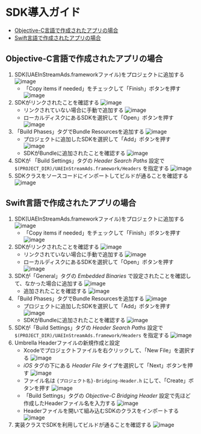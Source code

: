 
# SDK導入ガイド

- [Objective-C言語で作成されたアプリの場合](#objective-c言語で作成されたアプリの場合)
- [Swift言語で作成されたアプリの場合](#swift言語で作成されたアプリの場合)


## Objective-C言語で作成されたアプリの場合

1. SDK(UAEInStreamAds.frameworkファイル)をプロジェクトに追加する
![image](https://github.com/inexcii/PracticeReadme/blob/master/ReadmeImages/objc/1_1_add_drag_and_drop.png)
	- 「Copy items if needed」をチェックして「Finish」ボタンを押す
![image](https://github.com/inexcii/PracticeReadme/blob/master/ReadmeImages/objc/1_2_add_options.png)
1. SDKがリンクされたことを確認する
![image](https://github.com/inexcii/PracticeReadme/blob/master/ReadmeImages/objc/2_1_link_confirm.png)
	- リンクされていない場合に手動で追加する
	![image](https://github.com/inexcii/PracticeReadme/blob/master/ReadmeImages/objc/2_2_link_no_sdk_add.png)
	- ローカルディスクにあるSDKを選択して「Open」ボタンを押す
	![image](https://github.com/inexcii/PracticeReadme/blob/master/ReadmeImages/objc/2_3_link_no_sdk_confirm.png)
1. 「Build Phases」タグでBundle Resourcesを追加する
![image](https://github.com/inexcii/PracticeReadme/blob/master/ReadmeImages/objc/3_1_bundle_add.png)
	- プロジェクトに追加したSDKを選択して「Add」ボタンを押す　　　　　　　　　　　　　
	![image](https://github.com/inexcii/PracticeReadme/blob/master/ReadmeImages/objc/3_2_bundle_choose.png)
	- SDKがBundleに追加されたことを確認する
	![image](https://github.com/inexcii/PracticeReadme/blob/master/ReadmeImages/objc/3_3_bundle_confirm.png)
1. SDKが 「Build Settings」タグの _Header Search Paths_ 設定で `$(PROJECT_DIR)/UAEInStreamAds.framework/Headers` を指定する
![image](https://github.com/inexcii/PracticeReadme/blob/master/ReadmeImages/objc/4_1_path_settings.png)
1. SDKクラスをソースコードにインポートしてビルドが通ることを確認する
![image](https://github.com/inexcii/PracticeReadme/blob/master/ReadmeImages/objc/5_1_class_import_success.png)


## Swift言語で作成されたアプリの場合

1. SDK(UAEInStreamAds.frameworkファイル)をプロジェクトに追加する
![image](https://github.com/inexcii/PracticeReadme/blob/master/ReadmeImages/swift/1_1_add_drag_and_drop.png)
	- 「Copy items if needed」をチェックして「Finish」ボタンを押す
	![image](https://github.com/inexcii/PracticeReadme/blob/master/ReadmeImages/swift/1_2_add_options.png)
1. SDKがリンクされたことを確認する
![image](https://github.com/inexcii/PracticeReadme/blob/master/ReadmeImages/swift/2_1_link_confirm.png)
	- リンクされていない場合に手動で追加する
	![image](https://github.com/inexcii/PracticeReadme/blob/master/ReadmeImages/swift/2_2_link_no_sdk_add.png)
	- ローカルディスクにあるSDKを選択して「Open」ボタンを押す
	![image](https://github.com/inexcii/PracticeReadme/blob/master/ReadmeImages/swift/2_3_link_no_sdk_confirm.png)
1. SDKが「General」タグの _Embedded Binaries_ で設定されたことを確認して、なかった場合に追加する
![image](https://github.com/inexcii/PracticeReadme/blob/master/ReadmeImages/swift/3_1_binaries_add.png)
	- 追加されたことを確認する
	![image](https://github.com/inexcii/PracticeReadme/blob/master/ReadmeImages/swift/3_2_binaries_confirm.png)
1. 「Build Phases」タグでBundle Resourcesを追加する
![image](https://github.com/inexcii/PracticeReadme/blob/master/ReadmeImages/swift/4_1_bundle_add.png)
	- プロジェクトに追加したSDKを選択して「Add」ボタンを押す　　　　　　　　　　　　　
	![image](https://github.com/inexcii/PracticeReadme/blob/master/ReadmeImages/swift/4_2_bundle_choose.png)
	- SDKがBundleに追加されたことを確認する
	![image](https://github.com/inexcii/PracticeReadme/blob/master/ReadmeImages/swift/4_3_bundle_confirm.png)
1. SDKが「Build Settings」タグの _Header Search Paths_ 設定で `$(PROJECT_DIR)/UAEInStreamAds.framework/Headers` を指定する
![image](https://github.com/inexcii/PracticeReadme/blob/master/ReadmeImages/swift/5_1_path_settings.png)
1. Umbrella Headerファイルの新規作成と設定
	- Xcodeでプロジェクトファイルを右クリックして、「New File」を選択する
	![image](https://github.com/inexcii/PracticeReadme/blob/master/ReadmeImages/swift/6_1_header_file_new.png)
	- _iOS_ タグの下にある _Header File_ タイプを選択して「Next」ボタンを押す
	![image](https://github.com/inexcii/PracticeReadme/blob/master/ReadmeImages/swift/6_2_header_file_choose.png)
	- ファイル名は `{プロジェクト名}-Bridging-Header.h` にして、「Create」ボタンを押す
	![image](https://github.com/inexcii/PracticeReadme/blob/master/ReadmeImages/swift/6_3_header_file_naming.png)
	- 「Build Settings」タグの _Objective-C Bridging Header_ 設定で先ほど作成したHeaderファイル名を入力する
	![image](https://github.com/inexcii/PracticeReadme/blob/master/ReadmeImages/swift/6_4_header_settings.png)
	- Headerファイルを開いて組み込むSDKのクラスをインポートする
	![image](https://github.com/inexcii/PracticeReadme/blob/master/ReadmeImages/swift/6_5_header_import.png)
1. 実装クラスでSDKを利用してビルドが通ることを確認する
![image](https://github.com/inexcii/PracticeReadme/blob/master/ReadmeImages/swift/7_1_class_import_success.png)
